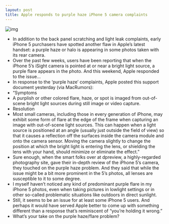 ```yaml
---
layout: post
title: Apple responds to purple haze iPhone 5 camera complaints
---
```

![img](http://media.idownloadblog.com/wp-content/uploads/2012/10/dpreview-purple-iphone-5.png)
* In addition to the back panel scratching and light leak complaints, early iPhone 5 purchasers have spotted another flaw in Apple’s latest handset: a purple haze or halo is appearing in some photos taken with its rear camera.
* Over the past few weeks, users have been reporting that when the iPhone 5’s iSight camera is pointed at or near a bright light source, a purple flare appears in the photo. And this weekend, Apple responded to the issue…
* In response to the ‘purple haze’ complaints, Apple posted this support document yesterday (via MacRumors):
* “Symptoms
* A purplish or other colored flare, haze, or spot is imaged from out-of-scene bright light sources during still image or video capture.
* Resolution
* Most small cameras, including those in every generation of iPhone, may exhibit some form of flare at the edge of the frame when capturing an image with out-of-scene light sources. This can happen when a light source is positioned at an angle (usually just outside the field of view) so that it causes a reflection off the surfaces inside the camera module and onto the camera sensor. Moving the camera slightly to change the position at which the bright light is entering the lens, or shielding the lens with your hand, should minimize or eliminate the effect.”
* Sure enough, when the smart folks over at dpreview, a highly-regarded photography site, gave their in-depth review of the iPhone 5’s camera, they touched on the purple haze problem. And they said that while the issue might be a bit more prominent in the 5’s photos, all lenses are susceptible to it to some degree.
* I myself haven’t noticed any kind of predominant purple flare in my iPhone 5 photos, even when taking pictures in lowlight settings or in other so-called problematic situations like outdoors in direct sunlight.
* Still, it seems to be an issue for at least some iPhone 5 users. And perhaps it would have served Apple better to come up with something different than a response that’s reminiscent of “you’re holding it wrong.”
* What’s your take on the purple haze/flare problem?

